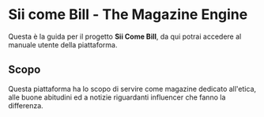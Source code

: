# Sii come Bill - The Magazine Engine

Questa è la guida per il progetto **Sii Come Bill**, da qui potrai accedere al manuale utente della piattaforma.

## Scopo

Questa piattaforma ha lo scopo di servire come magazine dedicato all'etica, alle buone abitudini ed a notizie riguardanti influencer che fanno la differenza.
